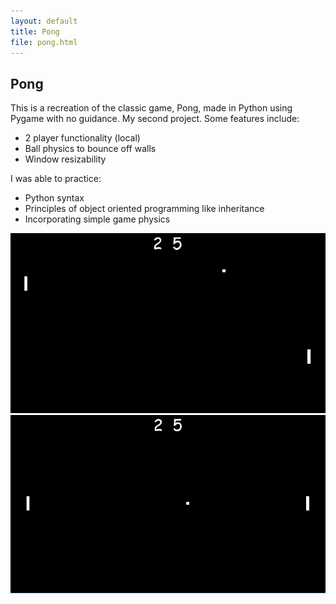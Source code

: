 ```yaml
---
layout: default
title: Pong
file: pong.html
---
```


## Pong

This is a recreation of the classic game, Pong, made in Python using Pygame with no guidance. My second project. Some features include:
* 2 player functionality (local)
* Ball physics to bounce off walls
* Window resizability

I was able to practice:
* Python syntax
* Principles of object oriented programming like inheritance
* Incorporating simple game physics 

![Pong Gameplay Screenshot](/assets/img/psc.png)
![Pong Gameplay Gif](/assets/img/ppreview.gif)